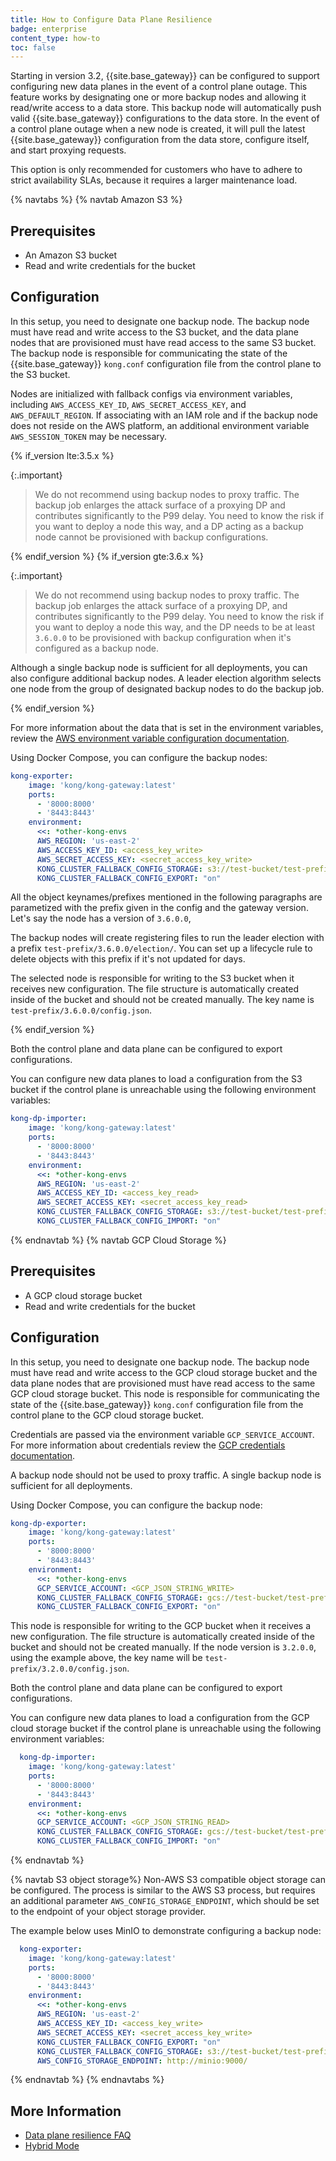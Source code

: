 ```yaml
---
title: How to Configure Data Plane Resilience
badge: enterprise
content_type: how-to
toc: false
---
```


Starting in version 3.2, {{site.base_gateway}} can be configured to support configuring new data planes in the event of a control plane outage. This feature works by designating one or more backup nodes and allowing it read/write access to a data store. This backup node will automatically push valid {{site.base_gateway}} configurations to the data store. In the event of a control plane outage when a new node is created, it will pull the latest {{site.base_gateway}} configuration from the data store, configure itself, and start proxying requests. 

This option is only recommended for customers who have to adhere to strict availability SLAs, because it requires a larger maintenance load. 

{% navtabs %}
{% navtab Amazon S3 %}
## Prerequisites
 
* An Amazon S3 bucket
* Read and write credentials for the bucket


## Configuration

In this setup, you need to designate one backup node. 
The backup node must have read and write access to the S3 bucket, and the data plane nodes that are provisioned must have read access to the same S3 bucket.
The backup node is responsible for communicating the state of the {{site.base_gateway}} `kong.conf` configuration file from the control plane to the S3 bucket.

Nodes are initialized with fallback configs via environment variables, including `AWS_ACCESS_KEY_ID`, `AWS_SECRET_ACCESS_KEY`, and `AWS_DEFAULT_REGION`. 
If associating with an IAM role and if the backup node does not reside on the AWS platform, an additional environment variable `AWS_SESSION_TOKEN` may be necessary. 

{% if_version lte:3.5.x %}

{:.important}
> We do not recommend using backup nodes to proxy traffic. The backup job enlarges the attack surface of a proxying DP and contributes significantly to the P99 delay. You need to know the risk if you want to deploy a node this way, and a DP acting as a backup node cannot be provisioned with backup configurations.

{% endif_version %}
{% if_version gte:3.6.x %}

{:.important}
> We do not recommend using backup nodes to proxy traffic. The backup job enlarges the attack surface of a proxying DP, and contributes significantly to the P99 delay. You need to know the risk if you want to deploy a node this way, and the DP needs to be at least `3.6.0.0` to be provisioned with backup configuration when it's configured as a backup node. 


Although a single backup node is sufficient for all deployments, you can also configure additional backup nodes. A leader election algorithm selects one node from the group of designated backup nodes to do the backup job.

{% endif_version %}

For more information about the data that is set in the environment variables, review the [AWS environment variable configuration documentation](https://docs.aws.amazon.com/cli/latest/userguide/cli-configure-envvars.html).

Using Docker Compose, you can configure the backup nodes:

```yaml
kong-exporter:
    image: 'kong/kong-gateway:latest'
    ports:
      - '8000:8000'
      - '8443:8443'
    environment:
      <<: *other-kong-envs
      AWS_REGION: 'us-east-2'
      AWS_ACCESS_KEY_ID: <access_key_write>
      AWS_SECRET_ACCESS_KEY: <secret_access_key_write>
      KONG_CLUSTER_FALLBACK_CONFIG_STORAGE: s3://test-bucket/test-prefix
      KONG_CLUSTER_FALLBACK_CONFIG_EXPORT: "on"

```

All the object keynames/prefixes mentioned in the following paragraphs are parametized with the prefix given in the config and the gateway version. Let's say the node has a version of `3.6.0.0`,  

The backup nodes will create registering files to run the leader election with a prefix `test-prefix/3.6.0.0/election/`. You can set up a lifecycle rule to delete objects with this prefix if it's not updated for days.

The selected node is responsible for writing to the S3 bucket when it receives new configuration. The file structure is automatically created inside of the bucket and should not be created manually. The key name is `test-prefix/3.6.0.0/config.json`.

{% endif_version %}

Both the control plane and data plane can be configured to export configurations.

You can configure new data planes to load a configuration from the S3 bucket if the control plane is unreachable using the following environment variables: 

```yaml
kong-dp-importer:
    image: 'kong/kong-gateway:latest'
    ports:
      - '8000:8000'
      - '8443:8443'
    environment:
      <<: *other-kong-envs
      AWS_REGION: 'us-east-2'
      AWS_ACCESS_KEY_ID: <access_key_read>
      AWS_SECRET_ACCESS_KEY: <secret_access_key_read>
      KONG_CLUSTER_FALLBACK_CONFIG_STORAGE: s3://test-bucket/test-prefix
      KONG_CLUSTER_FALLBACK_CONFIG_IMPORT: "on"

```



{% endnavtab %}
{% navtab GCP Cloud Storage %}
## Prerequisites

* A GCP cloud storage bucket
* Read and write credentials for the bucket


## Configuration

In this setup, you need to designate one backup node. 
The backup node must have read and write access to the GCP cloud storage bucket and the data plane nodes that are provisioned must have read access to the same GCP cloud storage bucket. 
This node is responsible for communicating the state of the {{site.base_gateway}} `kong.conf` configuration file from the control plane to the GCP cloud storage bucket.

Credentials are passed via the environment variable `GCP_SERVICE_ACCOUNT`. For more information about credentials review the [GCP credentials documentation](https://developers.google.com/workspace/guides/create-credentials).

A backup node should not be used to proxy traffic. A single backup node is sufficient for all deployments.

Using Docker Compose, you can configure the backup node:

```yaml
kong-dp-exporter:
    image: 'kong/kong-gateway:latest'
    ports:
      - '8000:8000'
      - '8443:8443'
    environment:
      <<: *other-kong-envs
      GCP_SERVICE_ACCOUNT: <GCP_JSON_STRING_WRITE>
      KONG_CLUSTER_FALLBACK_CONFIG_STORAGE: gcs://test-bucket/test-prefix
      KONG_CLUSTER_FALLBACK_CONFIG_EXPORT: "on"
```

This node is responsible for writing to the GCP bucket when it receives a new configuration. 
The file structure is automatically created inside of the bucket and should not be created manually. If the node version is `3.2.0.0`, using the example above, the key name will be `test-prefix/3.2.0.0/config.json`. 

Both the control plane and data plane can be configured to export configurations.


You can configure new data planes to load a configuration from the GCP cloud storage bucket if the control plane is unreachable using the following environment variables: 

```yaml
  kong-dp-importer:
    image: 'kong/kong-gateway:latest'
    ports:
      - '8000:8000'
      - '8443:8443'
    environment:
      <<: *other-kong-envs
      GCP_SERVICE_ACCOUNT: <GCP_JSON_STRING_READ>
      KONG_CLUSTER_FALLBACK_CONFIG_STORAGE: gcs://test-bucket/test-prefix
      KONG_CLUSTER_FALLBACK_CONFIG_IMPORT: "on"
```



{% endnavtab %}


{% navtab S3 object storage%}
Non-AWS S3 compatible object storage can be configured. The process is similar to the AWS S3 process, but requires an additional parameter `AWS_CONFIG_STORAGE_ENDPOINT`, which should be set to the endpoint of your object storage provider. 

The example below uses MinIO to demonstrate configuring a backup node: 

```yaml
  kong-exporter:
    image: 'kong/kong-gateway:latest'
    ports:
      - '8000:8000'
      - '8443:8443'
    environment:
      <<: *other-kong-envs
      AWS_REGION: 'us-east-2'
      AWS_ACCESS_KEY_ID: <access_key_write>
      AWS_SECRET_ACCESS_KEY: <secret_access_key_write>
      KONG_CLUSTER_FALLBACK_CONFIG_EXPORT: "on"
      KONG_CLUSTER_FALLBACK_CONFIG_STORAGE: s3://test-bucket/test-prefix
      AWS_CONFIG_STORAGE_ENDPOINT: http://minio:9000/
```

{% endnavtab %}
{% endnavtabs %}



## More Information

* [Data plane resilience FAQ](/gateway/latest/kong-enterprise/cp-outage-handling-faq/)
* [Hybrid Mode](/gateway/latest/production/deployment-topologies/hybrid-mode/)
